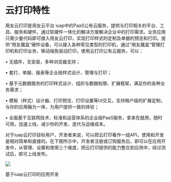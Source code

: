 # 云打印特性

用友云打印是用友云平台 iuap中的PaaS公有云服务，提供与打印相关的平台、工具、服务和硬件，通过软硬件一体化的解决方案解决企业中的打印需求。业务应用只需少量代码即可接入用友云打印，实现打印样式的定制及单据的预览和打印。提供“用友魔盒”硬件设备，可以接入各种常见类型的打印机，通过“用友魔盒”管理打印机和打印业务，移动端免驱动打印。使用云打印公有云服务，可以：
 
• 无插件，无安装，多种浏览器支持；

• 套打、单据、报表等企业级样式设计、管理与打印；

• 基于元数据服务的打印样式设计、组织与数据权限、扩展框架，满足你的各种业务需求；
 
• 模板（样式）设计器、打印预览、打印设置等UI交互，支持租户级的扩展定制，与你的应用融为一体，为用户提供一致的体验； 

• 全面基于互联网技术、标准和运营体系的企业级PaaS服务，拿来在就用，随时可用，加速上线，减少你的开发、迭代与运维成本。 
	
对于iuap云打印目标用户，开发者来说，可以把云打印看作一组API，使用和开发是相对简单和直接的。在下图所示中，开发者注册或订购服务后，即可以在应用开发中，从管理、设置和使用三个维度，把云打印提供的能力整合到应用中，经过测试后，即可上线发布。

![](/articles/print/1-/images/image4.png)

基于iuap云打印的应用开发
